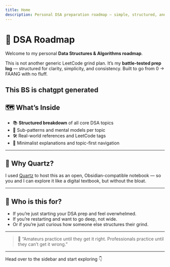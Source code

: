 ```yaml
---
title: Home
description: Personal DSA preparation roadmap — simple, structured, and FAANG-ready.
---
```


# 🧠 DSA Roadmap

Welcome to my personal **Data Structures & Algorithms roadmap**.

This is not another generic LeetCode grind plan. It’s my **battle-tested prep log** — structured for clarity, simplicity, and consistency. Built to go from 0 → FAANG with no fluff.

## This BS is chatgpt generated

## 🗺 What’s Inside

- 📚 **Structured breakdown** of all core DSA topics
- 🧩 Sub-patterns and mental models per topic
- 🛠 Real-world references and LeetCode tags
- 💭 Minimalist explanations and topic-first navigation

---

## 🚀 Why Quartz?

I used [Quartz](https://github.com/jackyzha0/quartz) to host this as an open, Obsidian-compatible notebook — so you and I can explore it like a digital textbook, but without the bloat.

---

## 👋 Who is this for?

- If you’re just starting your DSA prep and feel overwhelmed.
- If you’re restarting and want to go deep, not wide.
- Or if you’re just curious how someone else structures their grind.

---

> 🧠 “Amateurs practice until they get it right. Professionals practice until they can’t get it wrong.”

---

Head over to the sidebar and start exploring 👇
